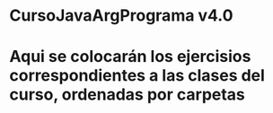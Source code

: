 # CursoJavaArgPrograma v4.0
# Aqui se colocarán los ejercisios correspondientes a las clases del curso, ordenadas por carpetas
